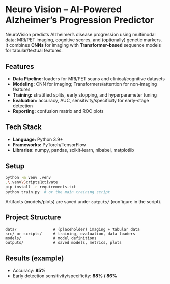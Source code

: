 # Neuro Vision – AI-Powered Alzheimer’s Progression Predictor

NeuroVision predicts Alzheimer’s disease progression using multimodal data: MRI/PET imaging, cognitive scores, and (optionally) genetic markers. It combines **CNNs** for imaging with **Transformer-based** sequence models for tabular/textual features.

## Features
- **Data Pipeline:** loaders for MRI/PET scans and clinical/cognitive datasets
- **Modeling:** CNN for imaging; Transformers/attention for non-imaging features
- **Training:** stratified splits, early stopping, and hyperparameter tuning
- **Evaluation:** accuracy, AUC, sensitivity/specificity for early-stage detection
- **Reporting:** confusion matrix and ROC plots

## Tech Stack
- **Language:** Python 3.9+
- **Frameworks:** PyTorch/TensorFlow
- **Libraries:** numpy, pandas, scikit-learn, nibabel, matplotlib

## Setup
```bash
python -m venv .venv
.\.venv\Scriptsctivate
pip install -r requirements.txt
python train.py  # or the main training script
```
Artifacts (models/plots) are saved under `outputs/` (configure in the script).

## Project Structure
```
data/                # (placeholder) imaging + tabular data
src/ or scripts/     # training, evaluation, data loaders
models/              # model definitions
outputs/             # saved models, metrics, plots
```

## Results (example)
- Accuracy: **85%**
- Early detection sensitivity/specificity: **88% / 86%**

